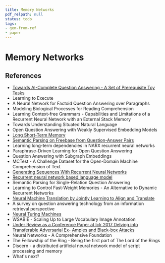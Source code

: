 ```yaml
---
title: Memory Networks
pdf_relpath: null
status: todo
tags:
- gen-from-ref
- paper
---
```


# Memory Networks

## References

- [Towards AI-Complete Question Answering - A Set of Prerequisite Toy Tasks](./towards-ai-complete-question-answering-a-set-of-prerequisite-toy-tasks.md)
- Learning to Execute
- A Neural Network for Factoid Question Answering over Paragraphs
- Modeling Biological Processes for Reading Comprehension
- Learning Context-free Grammars - Capabilities and Limitations of a Recurrent Neural Network with an External Stack Memory
- Towards Understanding Situated Natural Language
- Open Question Answering with Weakly Supervised Embedding Models
- [Long Short-Term Memory](./long-short-term-memory.md)
- [Semantic Parsing on Freebase from Question-Answer Pairs](./semantic-parsing-on-freebase-from-question-answer-pairs.md)
- Learning long-term dependencies in NARX recurrent neural networks
- Paraphrase-Driven Learning for Open Question Answering
- Question Answering with Subgraph Embeddings
- MCTest - A Challenge Dataset for the Open-Domain Machine Comprehension of Text
- [Generating Sequences With Recurrent Neural Networks](./generating-sequences-with-recurrent-neural-networks.md)
- [Recurrent neural network based language model](./recurrent-neural-network-based-language-model.md)
- Semantic Parsing for Single-Relation Question Answering
- Learning to Control Fast-Weight Memories - An Alternative to Dynamic Recurrent Networks
- [Neural Machine Translation by Jointly Learning to Align and Translate](./neural-machine-translation-by-jointly-learning-to-align-and-translate.md)
- A survey on question answering technology from an information retrieval perspective
- [Neural Turing Machines](./neural-turing-machines.md)
- WSABIE - Scaling Up to Large Vocabulary Image Annotation
- [Under Review as a Conference Paper at Iclr 2017 Delving into Transferable Adversarial Ex- Amples and Black-box Attacks](./under-review-as-a-conference-paper-at-iclr-2017-delving-into-transferable-adversarial-ex-amples-and-black-box-attacks.md)
- Neural Networks - A Comprehensive Foundation
- The Fellowship of the Ring - Being the first part of The Lord of the Rings
- Discern - a distributed artificial neural network model of script processing and memory
- What's next?
